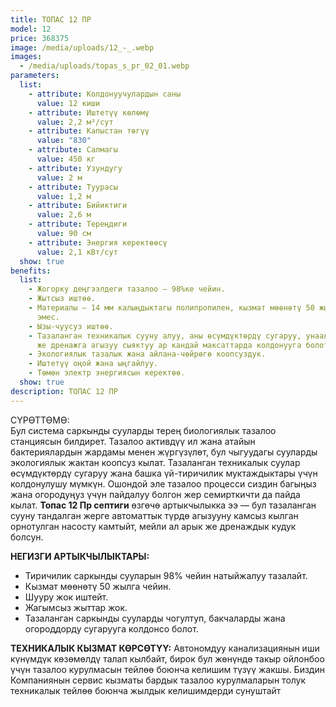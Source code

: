 ```yaml
---
title: ТОПАС 12 ПР
model: 12
price: 368375
image: /media/uploads/12_-_.webp
images:
  - /media/uploads/topas_s_pr_02_01.webp
parameters:
  list:
    - attribute: Колдонуучулардын саны
      value: 12 киши
    - attribute: Иштетүү көлөмү
      value: 2,2 м³/сут
    - attribute: Капыстан төгүү
      value: "830"
    - attribute: Салмагы
      value: 450 кг
    - attribute: Узундугу
      value: 2 м
    - attribute: Туурасы
      value: 1,2 м
    - attribute: Бийиктиги
      value: 2,6 м
    - attribute: Тереңдиги
      value: 90 см
    - attribute: Энергия керектөөсү
      value: 2,1 кВт/сут
  show: true
benefits:
  list:
    - Жогорку деңгээлдеги тазалоо – 98%ке чейин.
    - Жытсыз иштөө.
    - Материалы – 14 мм калыңдыктагы полипропилен, кызмат мөөнөтү 50 жылдан кем
      эмес.
    - Ызы-чуусуз иштөө.
    - Тазаланган техникалык сууну алуу, аны өсүмдүктөрдү сугаруу, унааларды жуу
      же дренажга агызуу сыяктуу ар кандай максаттарда колдонууга болот
    - Экологиялык тазалык жана айлана-чөйрөгө коопсуздук.
    - Иштетүү оңой жана ыңгайлуу.
    - Төмөн электр энергиясын керектөө.
  show: true
description: ТОПАС 12 ПР
---
```


СҮРӨТТӨМӨ:
\
Бул система саркынды сууларды терең биологиялык тазалоо станциясын билдирет. Тазалоо активдүү ил жана атайын бактериялардын жардамы менен жүргүзүлөт, бул чыгуудагы сууларды экологиялык жактан коопсуз кылат. Тазаланган техникалык суулар өсүмдүктөрдү сугаруу жана башка үй-тиричилик муктаждыктары үчүн колдонулушу мүмкүн. Ошондой эле тазалоо процесси сиздин багыңыз жана огородуңуз үчүн пайдалуу болгон жер семирткичти да пайда кылат. **Топас 12 Пр септиги** өзгөчө артыкчылыкка ээ — бул тазаланган сууну тандалган жерге автоматтык түрдө агызууну камсыз кылган орнотулган насосту камтыйт, мейли ал арык же дренаждык кудук болсун.

**НЕГИЗГИ АРТЫКЧЫЛЫКТАРЫ:**

* Тиричилик саркынды сууларын 98% чейин натыйжалуу тазалайт.
* Кызмат мөөнөтү 50 жылга чейин.
* Шууру жок иштейт.
* Жагымсыз жыттар жок.
* Тазаланган саркынды сууларды чогултуп, бакчаларды жана огороддорду сугарууга колдонсо болот.

**ТЕХНИКАЛЫК КЫЗМАТ КӨРСӨТҮҮ:**
Автономдуу канализациянын иши күнүмдүк көзөмөлдү талап кылбайт, бирок бул жөнүндө такыр ойлонбоо үчүн тазалоо курулмасын тейлөө боюнча келишим түзүү жакшы. Биздин Компаниянын сервис кызматы бардык тазалоо курулмаларын толук техникалык тейлөө боюнча жылдык келишимдерди сунуштайт
